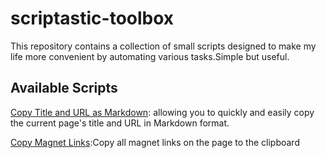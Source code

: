 # scriptastic-toolbox
This repository contains a collection of small scripts designed to make my life more convenient by automating various tasks.Simple but useful.

## Available Scripts

[Copy Title and URL as Markdown](https://greasyfork.org/en/scripts/504183-copy-title-and-url-as-markdown): allowing you to quickly and easily copy the current page's title and URL in Markdown format.

[Copy Magnet Links](https://greasyfork.org/en/scripts/504725-copy-magnet-links):Copy all magnet links on the page to the clipboard